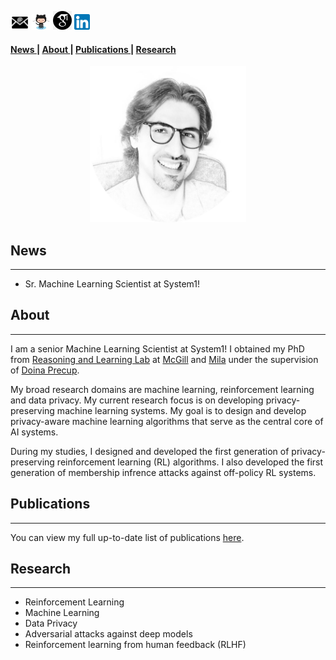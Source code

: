 <p><a href="mailto:mgomrokma@gmail.com"><img src="images/social/email_bw.png" width="30" /></a>   
<a href="https://github.com/maziarg"><img src="images/social/github_cat.png" width="30" /></a>   
<a href="https://scholar.google.com/citations?user=bVazxq8AAAAJ&hl=en&oi=ao"><img src="images/social/gscholar.png" width="30" /></a>   
<a href="https://www.linkedin.com/in/maziar-gomrokchi-ba1418224/"><img src="images/social/linkedin.png" width="25" /></a></p>

#### <a href = "#News"> News </a>  | <a href = "#About"> About </a> | <a href = "#Projects"> Publications </a> | <a href = "#Research"> Research </a> 
 
<p align="center">
  <img src="images/Maziar-c.png" width="250"/>


<h2 id="News">News</h2> 
<hr>
<ul>
<li> Sr. Machine Learning Scientist at System1! </li>
</ul>
 

<h2 id="About">About</h2> 
<hr>
 I am a senior Machine Learning Scientist at System1! I obtained my PhD from <a href="http://rl.cs.mcgill.ca//">Reasoning and Learning Lab</a> at <a href="https://www.mcgill.ca//">McGill</a> and <a href="https://mila.quebec/en/">Mila</a> under the supervision of <a href="http://rl.cs.mcgill.ca/people/doina-precup/">Doina Precup</a>.

My broad research domains are machine learning, reinforcement learning and data privacy. My current research focus is on developing privacy-preserving machine learning systems. My goal is to design and develop privacy-aware machine learning algorithms that serve as the central core of AI systems. 

During my studies, I designed and developed the first generation of privacy-preserving reinforcement learning (RL) algorithms. I also developed the first generation of membership infrence attacks against off-policy RL systems.
  
<h2 id="Projects">Publications</h2>
<hr>
 You can view my full up-to-date list of publications <a href="https://scholar.google.com/citations?user=bVazxq8AAAAJ&hl=en&oi=ao">here</a>. 

<h2 id="Research">Research</h2> 
<hr>
<ul>
<li>Reinforcement Learning</li>
<li>Machine Learning </li>
<li>Data Privacy </li>
<li>Adversarial attacks against deep models </li>
<li>Reinforcement learning from human feedback (RLHF) </li>
</ul>
